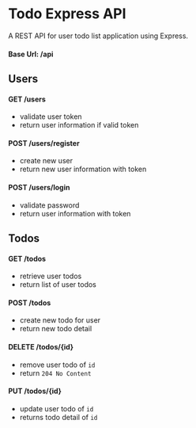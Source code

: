 # Todo Express API

A REST API for user todo list application using Express. 

#### Base Url: /api

## Users
#### **GET** /users
- validate user token
- return user information if valid token

#### **POST** /users/register
- create new user
- return new user information with token

#### **POST** /users/login
- validate password
- return user information with token

## Todos
#### **GET** /todos
- retrieve user todos
- return list of user todos

#### **POST** /todos
- create new todo for user
- return new todo detail

#### **DELETE** /todos/{id}
- remove user todo of ```id```
- return ```204 No Content```

#### **PUT** /todos/{id}
- update user todo of ```id```
- returns todo detail of ```id```
